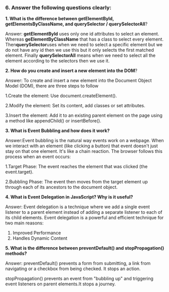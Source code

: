 ### 6. Answer the following questions clearly:

**1. What is the difference between getElementById, getElementsByClassName, and querySelector / querySelectorAll**?

Answer: **getElementById** uses only one id attributes to select an element.
Whereas **geElementByClassName** that has a class to select every element.
Then**querySelector**uses when we need to select a specific element but we do not have any id then we use this but it only selects the first matched element.
Finally **querySelectorAll** means when we need to select all the element according to the selectors then we use it.






**2. How do you create and insert a new element into the DOM**?

Answer:
To create and insert a new element into the Document Object Model (DOM), there are three steps to follow

1.Create the element: Use document.createElement().

2.Modify the element: Set its content, add classes or set attributes.

3.Insert the element: Add it to an existing parent element on the page using a method like appendChild() or insertBefore().



**3. What is Event Bubbling and how does it work?**

Answer:Event bubbling is the natural way events work on a webpage. When we interact with an element (like clicking a button) that event doesn't just stay on that one element. It's like a chain reaction.
The browser follows this process when an event occurs:

1.Target Phase: The event reaches the element that was clicked (the event.target).

2.Bubbling Phase: The event then moves from the target element up through each of its ancestors to the document object.


**4. What is Event Delegation in JavaScript? Why is it useful?**

Answer:
Event delegation is a technique where we add a single event listener to a parent element instead of adding a separate listener to each of its child elements.
Event delegation is a powerful and efficient technique for two main reasons:
1. Improved Performance
2. Handles Dynamic Content


**5. What is the difference between preventDefault() and stopPropagation() methods?**

Answer:
preventDefault() prevents a form from submitting, a link from navigating or a checkbox from being checked. It stops an action.

stopPropagation() prevents an event from "bubbling up" and triggering event listeners on parent elements.It stops a journey.


